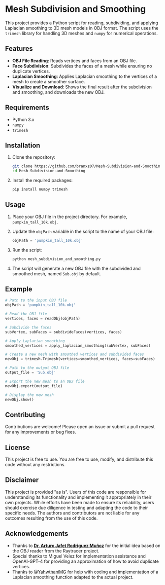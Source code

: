 # Mesh Subdivision and Smoothing

This project provides a Python script for reading, subdividing, and applying Laplacian smoothing to 3D mesh models in OBJ format. The script uses the `trimesh` library for handling 3D meshes and `numpy` for numerical operations.

## Features

- **OBJ File Reading**: Reads vertices and faces from an OBJ file.
- **Face Subdivision**: Subdivides the faces of a mesh while ensuring no duplicate vertices.
- **Laplacian Smoothing**: Applies Laplacian smoothing to the vertices of a mesh to create a smoother surface.
- **Visualize and Download**: Shows the final result after the subdivision and smoothing, and downloads the new OBJ.

## Requirements

- Python 3.x
- `numpy`
- `trimesh`

## Installation

1. Clone the repository:
    ```sh
    git clone https://github.com/branxz07/Mesh-Subdivision-and-Smoothing.git
    cd Mesh-Subdivision-and-Smoothing
    ```

2. Install the required packages:
    ```sh
    pip install numpy trimesh
    ```

## Usage

1. Place your OBJ file in the project directory. For example, `pumpkin_tall_10k.obj`.

2. Update the `objPath` variable in the script to the name of your OBJ file:
    ```python
    objPath = 'pumpkin_tall_10k.obj'
    ```

3. Run the script:
    ```sh
    python mesh_subdivision_and_smoothing.py
    ```

4. The script will generate a new OBJ file with the subdivided and smoothed mesh, named `Sub.obj` by default.

## Example

```python
# Path to the input OBJ file
objPath = 'pumpkin_tall_10k.obj'

# Read the OBJ file
vertices, faces = readObj(objPath)

# Subdivide the faces
subVertex, subFaces = subdivideFaces(vertices, faces)

# Apply Laplacian smoothing
smoothed_vertices = apply_laplacian_smoothing(subVertex, subFaces)

# Create a new mesh with smoothed vertices and subdivided faces
newObj = trimesh.Trimesh(vertices=smoothed_vertices, faces=subFaces)

# Path to the output OBJ file
output_file = 'Sub.obj'

# Export the new mesh to an OBJ file
newObj.export(output_file)

# Display the new mesh
newObj.show()

```

## Contributing

Contributions are welcome! Please open an issue or submit a pull request for any improvements or bug fixes.

## License

This project is free to use. You are free to use, modify, and distribute this code without any restrictions.

## Disclaimer

This project is provided "as is". Users of this code are responsible for understanding its functionality and implementing it appropriately in their own projects. While efforts have been made to ensure its reliability, users should exercise due diligence in testing and adapting the code to their specific needs. The authors and contributors are not liable for any outcomes resulting from the use of this code.

## Acknowledgements

* Thanks to [**Dr. Arturo Jafet Rodriguez Muñoz**](https://www.linkedin.com/in/arturojafet/?originalSubdomain=mx) for the initial idea based on the OBJ reader from the Raytracer project.
* Special thanks to Miguel Velez for implementation assistance and OpenAI-GPT-4 for providing an approximation of how to avoid duplicate vertices.
* Thanks to [@YahwthaniMG](https://github.com/YahwthaniMG) for help with coding and implementation of a Laplacian smoothing function adapted to the actual project.

